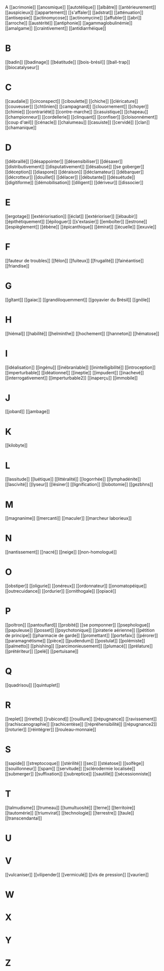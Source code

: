A
[[acrimonie]]
[[anosmique]]
[[autotélique]]
[[albâtre]]
[[antérieurement]]
[[auspicieux]]
[[appartement]]
[[s'affaler]]
[[adstrat]]
[[atténuation]]
[[antisepsie]]
[[actinomycose]]
[[actinomycine]]
[[affubler]]
[[abri]]
[[arroche]]
[[austérité]]
[[antiphonie]]
[[agammaglobulinémie]]
[[amalgame]]
[[craintivement]]
[[antidiarrhéique]]
# B 
[[badin]]
[[badinage]] 
[[béatitude]]
[[bois-brésil]]
[[ball-trap]]
[[biocatalyseur]]
# C
[[caudalie]]
[[circonspect]]
[[ciboulette]]
[[chiche]]
[[cléricature]]
[[couveuser]]
[[chtônien]]
[[campagnard]]
[[clouornement]]
[[choyer]]
[[chimie]]
[[contrariété]]
[[contre-marche]]
[[casuistique]]
[[chapeau]]
[[championneur]]
[[cordellerie]]
[[clinquant]]
[[confiser]]
[[cloisonnément]]
[[coup d'œil]]
[[cénacle]]
[[chalumeau]]
[[casuiste]]
[[cervidé]]
[[clan]]
[[chamanique]]

# D
[[débraillé]]
[[désappointer]]
[[désensibiliser]]
[[désaxer]]
[[distributivement]]
[[disputativement]]
[[désabusé]]
[[se goberger]]
[[déception]]
[[diaspore]]
[[déraison]]
[[déclamateur]]
[[débarquer]]
[[décrotteur]]
[[douillet]]
[[délacer]]
[[débutante]]
[[désuétude]]
[[digitiforme]]
[[démobilisation]]
[[diligent]]
[[dériveur]]
[[dissocier]]
# E
[[ergotage]]
[[extériorisation]]
[[éclat]]
[[extérioriser]]
[[ébaubir]]
[[épithétiquement]]
[[épiloguer]]
[[s'extasier]]
[[emboîter]]
[[estrone]]
[[espièglement]]
[[ébène]]
[[épicanthique]]
[[émirat]]
[[écuelle]]
[[exuvie]]
# F
[[fauteur de troubles]]
[[félon]]
[[fuiteux]]
[[frugalité]]
[[fainéantise]]
[[friandise]]
# G
[[gîtant]]
[[gaiac]]
[[grandiloquemment]]
[[goyavier du Brésil]]
[[gnôle]]
# H 
[[hiémal]]
[[habilité]]
[[helminthe]]
[[hochement]]
[[hanneton]]
[[hématose]]
# I 
[[idéalisation]]
[[ingénu]]
[[inébranlable]]
[[inintelligibilité]]
[[introception]]
[[imperturbable]]
[[idéationnel]]
[[ineptie]]
[[impudent]]
[[inachevé]]
[[interrogativement]]
[[imperturbable2]]
[[inaperçu]]
[[immobile]]
# J
[[jobard]]
[[jambage]]
# K 
[[kilobyte]]
# L 
[[lassitude]]
[[luétique]]
[[littéralité]]
[[logorrhée]]
[[lymphadénite]]
[[lascivité]]
[[lyseur]]
[[lésiner]]
[[lignification]]
[[lobotomie]]
[[gezbhns]]
# M 
[[magnanime]]
[[mercanti]]
[[maculer]]
[[marcheur laborieux]]
# N
[[nantissement]]
[[nacré]]
[[neige]]
[[non-homologué]]
# O
[[obstiper]]
[[oligurie]]
[[onéreux]]
[[ordonnateur]]
[[onomatopéique]]
[[outrecuidance]]
[[ordurier]]
[[ornithogale]]
[[opiacé]]
# P
[[poltron]]
[[pantouflard]]
[[probité]]
[[se pomponner]]
[[psephologue]]
[[papuleuse]]
[[posset]]
[[psychotonique]]
[[piraterie aérienne]]
[[pétition de principe]]
[[pharmacie de garde]]
[[promettant]]
[[portefaix]]
[[pérorer]]
[[paramagnétisme]]
[[pièce]]
[[pudendum]]
[[postulat]]
[[polémiste]]
[[palmetto]]
[[phishing]]
[[parcimonieusement]]
[[plumacé]]
[[prélature]]
[[prétériteur]]
[[pelé]]
[[pertuisane]]
# Q
[[quadrisou]]
[[quintuplet]]
# R
[[replet]]
[[rirette]]
[[rubicond]]
[[rouillure]]
[[répugnance]]
[[ravissement]]
[[rachiscanographie]]
[[rachicentèse]]
[[répréhensibilité]]
[[répugnance2]]
[[roturier]]
[[réintégrer]]
[[rouleau-monnaie]]
# S
[[sapide]]
[[streptocoque]]
[[stérilité]]
[[sec]]
[[stéatose]]
[[solfège]]
[[souillonneur]]
[[spam]]
[[servitude]]
[[sclérodermie localisée]]
[[submerger]]
[[suffixation]]
[[subreptice]]
[[sautillé]]
[[sécessionniste]]
# T
[[talmudisme]]
[[trumeau]]
[[tumultuosité]]
[[terne]]
[[territoire]]
[[tautomérie]]
[[triumvirat]]
[[technologie]]
[[terrestre]]
[[taule]]
[[transcendantal]]
# U

# V
[[vulcaniser]]
[[vilipender]]
[[vermiculé]]
[[vis de pression]]
[[vaurien]]
# W

# X

# Y

# Z



